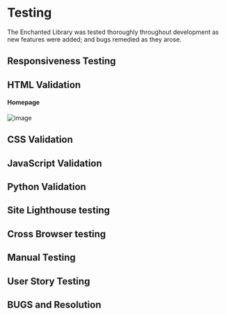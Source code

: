 # Testing

The Enchanted Library was tested thoroughly throughout development as new features were added; and bugs remedied as they arose.

## Responsiveness Testing
## HTML Validation 
#### Homepage 
![image](https://github.com/user-attachments/assets/54f71d74-4b24-47be-960c-3545f133ffbb)


## CSS Validation 
## JavaScript Validation 
## Python Validation 
## Site Lighthouse testing
## Cross Browser testing 
## Manual Testing 
## User Story Testing
## BUGS and Resolution 
